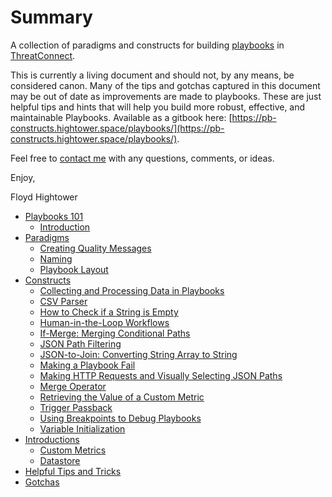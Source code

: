 # Summary

A collection of paradigms and constructs for building [playbooks](http://kb.threatconnect.com/customer/en/portal/articles/2744775-playbooks) in [ThreatConnect](https://app.threatconnect.com).

This is currently a living document and should not, by any means, be considered canon. Many of the tips and gotchas captured in this document may be out of date as improvements are made to playbooks. These are just helpful tips and hints that will help you build more robust, effective, and maintainable Playbooks. Available as a gitbook here: [https://pb-constructs.hightower.space/playbooks/](https://pb-constructs.hightower.space/playbooks/).

Feel free to [contact me](https://hightower.space/contact/) with any questions, comments, or ideas.

Enjoy,

Floyd Hightower

* [Playbooks 101](playbooks_101/README.md)
    * [Introduction](playbooks_101/introduction.md)
* [Paradigms](paradigms/README.md)
    * [Creating Quality Messages](paradigms/quality_messages.md)
    * [Naming](paradigms/naming.md)
    * [Playbook Layout](paradigms/layout.md)
* [Constructs](constructs/README.md)
    * [Collecting and Processing Data in Playbooks](constructs/collect_serialize_process.md)
    * [CSV Parser](constructs/csv_parser.md)
    * [How to Check if a String is Empty](constructs/string_empty.md)
    * [Human-in-the-Loop Workflows](constructs/human_in_the_loop.md)
    * [If-Merge: Merging Conditional Paths](constructs/if_merge.md)
    * [JSON Path Filtering](constructs/json_filtering.md)
    * [JSON-to-Join: Converting String Array to String](constructs/json_to_join.md)
    * [Making a Playbook Fail](constructs/pb_fail.md)
    * [Making HTTP Requests and Visually Selecting JSON Paths](constructs/http_request_json.md)
    * [Merge Operator](constructs/merge.md)
    * [Retrieving the Value of a Custom Metric](constructs/get_metric_value.md)
    * [Trigger Passback](constructs/trigger_passback.md)
    * [Using Breakpoints to Debug Playbooks](constructs/breakpoints.md)
    * [Variable Initialization](constructs/variable_initialization.md)
* [Introductions](introductions/README.md)
    * [Custom Metrics](introductions/custom_metrics.md)
    * [Datastore](introductions/datastore.md)
* [Helpful Tips and Tricks](tips/README.md)
* [Gotchas](gotchas/README.md)
